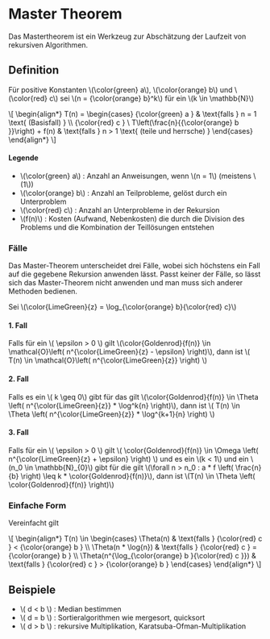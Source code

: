 # Master Theorem

Das Mastertheorem ist ein Werkzeug zur Abschätzung der Laufzeit von rekursiven Algorithmen.

## Definition

Für positive Konstanten \\(\color{green} a\\), \\(\color{orange} b\\) und \\(\color{red} c\\)
sei \\(n = {\color{orange} b}^k\\) für ein \\(k \in \mathbb{N}\\)

\\[
\begin{align*}
T(n) = \begin{cases}
{\color{green} a }             & \text{falls } n = 1 \text{ (Basisfall) } \\\\
{\color{red} c } \ T\left(\frac{n}{{\color{orange} b }}\right) + f(n) & \text{falls } n > 1 \text{ (teile und herrsche) }
\end{cases}
\end{align*}
\\]

#### Legende

- \\(\color{green} a\\) : Anzahl an Anweisungen, wenn \\(n = 1\\) (meistens \\(1\\))
- \\(\color{orange} b\\) : Anzahl an Teilprobleme, gelöst durch ein Unterproblem
- \\(\color{red} c\\) : Anzahl an Unterprobleme in der Rekursion
- \\(f(n)\\) : Kosten (Aufwand, Nebenkosten) die durch die Division des Problems und die Kombination der Teillösungen entstehen

### Fälle

Das Master-Theorem unterscheidet drei Fälle, wobei sich höchstens ein Fall auf die gegebene Rekursion anwenden lässt.
Passt keiner der Fälle, so lässt sich das Master-Theorem nicht anwenden und man muss sich anderer Methoden bedienen.

Sei \\(\color{LimeGreen}{z} = \log_{\color{orange} b}{\color{red} c}\\)

#### 1. Fall

Falls für ein \\( \epsilon > 0 \\) gilt \\(\color{Goldenrod}{f(n)} \in \mathcal{O}\left( n^{\color{LimeGreen}{z} - \epsilon} \right)\\), dann ist \\( T(n) \in \mathcal{O}\left( n^{\color{LimeGreen}{z}} \right) \\)

#### 2. Fall

Falls es ein \\( k \geq 0\\) gibt für das gilt \\(\color{Goldenrod}{f(n)} \in \Theta \left( n^{\color{LimeGreen}{z}} * \log^k{n} \right)\\), dann ist \\( T(n) \in \Theta \left( n^{\color{LimeGreen}{z}} * \log^{k+1}{n} \right) \\)

#### 3. Fall

Falls für ein \\( \epsilon > 0 \\) gilt \\( \color{Goldenrod}{f(n)} \in \Omega \left( n^{\color{LimeGreen}{z} + \epsilon} \right) \\)
und es ein \\(k < 1\\) und ein \\(n_0 \in \mathbb{N}_{0}\\) gibt für die gilt 
\\(\forall n > n_0 : a * f \left( \frac{n}{b} \right) \leq k * \color{Goldenrod}{f(n)}\\),
dann ist \\(T(n) \in \Theta \left( \color{Goldenrod}{f(n)} \right)\\)

### Einfache Form

Vereinfacht gilt

\\[
\begin{align*}
T(n) \in \begin{cases}
\Theta(n)                                                           & \text{falls } {\color{red} c } < {\color{orange} b } \\\\
\Theta(n * \log{n})                                                 & \text{falls } {\color{red} c } = {\color{orange} b } \\\\
\Theta(n^{\log_{\color{orange} b }{\color{red} c }})                & \text{falls } {\color{red} c } > {\color{orange} b }
\end{cases}
\end{align*}
\\]

## Beispiele

- \\( d < b \\) : Median bestimmen
- \\( d = b \\) : Sortieralgorithmen wie mergesort, quicksort
- \\( d > b \\) : rekursive Multiplikation, Karatsuba-Ofman-Multiplikation
